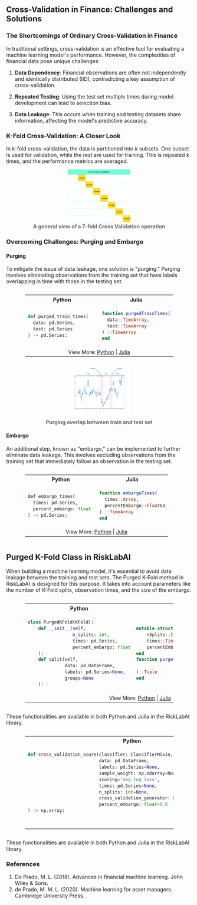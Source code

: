 ## Cross-Validation in Finance: Challenges and Solutions

### The Shortcomings of Ordinary Cross-Validation in Finance

In traditional settings, cross-validation is an effective tool for evaluating a machine learning model's performance. However, the complexities of financial data pose unique challenges:

1. **Data Dependency**: Financial observations are often not independently and identically distributed (IID), contradicting a key assumption of cross-validation.
  
2. **Repeated Testing**: Using the test set multiple times during model development can lead to selection bias.

3. **Data Leakage**: This occurs when training and testing datasets share information, affecting the model's predictive accuracy.

### K-Fold Cross-Validation: A Closer Look

In k-fold cross-validation, the data is partitioned into $k$ subsets. One subset is used for validation, while the rest are used for training. This is repeated $k$ times, and the performance metrics are averaged.

<center>
<figure>
<img src="Figs\kFoldCV.png" width="40%" alt="k-fold cross validation"/>
<figcaption><span style="color:DimGray; font-weight:bold">A general view of a 7-fold Cross Validation operation</span></figcaption>
</figure>
</center>

### Overcoming Challenges: Purging and Embargo

#### Purging

To mitigate the issue of data leakage, one solution is "purging." Purging involves eliminating observations from the training set that have labels overlapping in time with those in the testing set.

<div style="display: flex; justify-content: center;"><table style="width:80%"><tr><th style="width:50%; text-align: center">Python</th><th style="width:50%; text-align: center">Julia</th></tr><tr><td style="border: 1px solid transparent">

```python
def purged_train_times(
  data: pd.Series,
  test: pd.Series
) -> pd.Series:
```
</td><td style="border: 1px solid transparent">

```julia
function purgedTrainTimes(
  data::TimeArray,
  test::TimeArray
) ::TimeArray 
end
```
</td></tr><tr><td colspan="2" style="text-align: center">View More: <a href="https://www.github.com/risklabai/RiskLabAI.py">Python</a> | <a href="https://www.github.com/risklabai/RiskLabAI.jl">Julia</a></td></tr></table></div>

<center>
<figure>
<img src="Figs\Purging.png" width="40%" alt="purging"/>
<figcaption><span style="color:DimGray; font-weight:bold">Purging overlap between train and test set</span></figcaption>
</figure>
</center>

#### Embargo

An additional step, known as "embargo," can be implemented to further eliminate data leakage. This involves excluding observations from the training set that immediately follow an observation in the testing set.

<div style="display: flex; justify-content: center;"><table style="width:80%"><tr><th style="width:50%; text-align: center">Python</th><th style="width:50%; text-align: center">Julia</th></tr><tr><td style="border: 1px solid transparent">

```python
def embargo_times(
  times: pd.Series,
  percent_embargo: float
) -> pd.Series:
```
</td><td style="border: 1px solid transparent">

```julia
function embargoTimes(
  times::Array,
  percentEmbargo::Float64
) ::TimeArray 
end
```
</td></tr><tr><td colspan="2" style="text-align: center">View More: <a href="https://www.github.com/risklabai/RiskLabAI.py">Python</a> | <a href="https://www.github.com/risklabai/RiskLabAI.jl">Julia</a></td></tr></table></div>

## Purged K-Fold Class in RiskLabAI

When building a machine learning model, it's essential to avoid data leakage between the training and test sets. The Purged K-Fold method in RiskLabAI is designed for this purpose. It takes into account parameters like the number of K-Fold splits, observation times, and the size of the embargo.

<div style="display: flex; justify-content: center;"><table style="width:80%"><tr><th style="width:50%; text-align: center">Python</th><th style="width:50%; text-align: center">Julia</th></tr><tr><td style="border: 1px solid transparent">

```python
class PurgedKFold(KFold):
    def __init__(self, 
                 n_splits: int,
                 times: pd.Series, 
                 percent_embargo: float
    ):
    def split(self, 
              data: pd.DataFrame, 
              labels: pd.Series=None, 
              groups=None
    ):
```

</td><td style="border: 1px solid transparent">

```julia
mutable struct PurgedKFold
    nSplits::Int64
    times::TimeArray
    percentEmbargo::Float64
end
function purgedKFoldSplit(self::PurgedKFold,
                          data::TimeArray
)::Tuple
end
```
</td></tr><tr><td colspan="2" style="text-align: center">View More: <a href="https://www.github.com/risklabai/RiskLabAI.py">Python</a> | <a href="https://www.github.com/risklabai/RiskLabAI.jl">Julia</a></td></tr></table></div>

These functionalities are available in both Python and Julia in the RiskLabAI library.

<div style="display: flex; justify-content: center;"><table style="width:80%"><tr><th style="width:50%; text-align: center">Python</th><th style="width:50%; text-align: center">Julia</th></tr><tr><td style="border: 1px solid transparent">

```python
def cross_validation_score(classifier: ClassifierMixin, 
                           data: pd.DataFrame, 
                           labels: pd.Series=None,
                           sample_weight: np.ndarray=None, 
                           scoring='neg_log_loss', 
                           times: pd.Series=None, 
                           n_splits: int=None, 
                           cross_validation_generator: BaseCrossValidator=None,
                           percent_embargo: float=0.0
) -> np.array:
```

</td><td style="border: 1px solid transparent">

```julia
function crossValidationScore(classifier,  
                              data::TimeArray, 
                              labels::TimeArray,
                              sampleWeights::Array, 
                              scoring::String,
                              times::TimeArray, 
                              crossValidationGenerator::PurgedKFold, 
                              nSplits::Int, 
                              percentEmbargo::Float64
)::Array 
```
</td></tr><tr><td colspan="2" style="text-align: center">View More: <a href="https://www.github.com/risklabai/RiskLabAI.py">Python</a> | <a href="https://www.github.com/risklabai/RiskLabAI.jl">Julia</a></td></tr></table></div>

These functionalities are available in both Python and Julia in the RiskLabAI library.

### References

1. De Prado, M. L. (2018). Advances in financial machine learning. John Wiley & Sons.
2. de Prado, M. M. L. (2020). Machine learning for asset managers. Cambridge University Press.